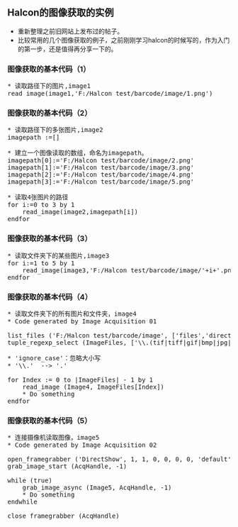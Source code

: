 ## Halcon的图像获取的实例

* 重新整理之前旧网站上发布过的帖子。
* 比较常用的几个图像获取的例子，之前刚刚学习halcon的时候写的，作为入门的第一步，还是值得再分享一下的。

### 图像获取的基本代码（1）
<pre name="code" class="halcon">
* 读取路径下的图片,image1
read_image(image1,'F:/Halcon test/barcode/image/1.png')
</pre>

### 图像获取的基本代码（2）
<pre name="code" class="halcon">
* 读取路径下的多张图片,image2
imagepath :=[]

* 建立一个图像读取的数组，命名为imagepath。
imagepath[0]:='F:/Halcon test/barcode/image/2.png'
imagepath[1]:='F:/Halcon test/barcode/image/3.png'
imagepath[2]:='F:/Halcon test/barcode/image/4.png'
imagepath[3]:='F:/Halcon test/barcode/image/5.png'

* 读取4张图片的路径
for i:=0 to 3 by 1
    read_image(image2,imagepath[i])
endfor
</pre>

### 图像获取的基本代码（3）
<pre name="code" class="halcon">
* 读取文件夹下的某些图片,image3 
for i:=1 to 5 by 1 
    read_image(image3,'F:/Halcon test/barcode/image/'+i+'.png') 
endfor 
</pre>

### 图像获取的基本代码（4）
<pre name="code" class="halcon">
* 读取文件夹下的所有图片和文件夹，image4
* Code generated by Image Acquisition 01

list_files ('F:/Halcon test/barcode/image', ['files','directories','recursive','max_depth 2','follow_links'], ImageFiles)
tuple_regexp_select (ImageFiles, ['\\.(tif|tiff|gif|bmp|jpg|jpeg|jp2|png|pcx|pgm|ppm|pbm|xwd|ima)$','ignore_case'], ImageFiles)

* 'ignore_case'：忽略大小写
* '\\.'  --> '.'

for Index := 0 to |ImageFiles| - 1 by 1
    read_image (Image4, ImageFiles[Index])
    * Do something
endfor
</pre>

### 图像获取的基本代码（5）
<pre name="code" class="halcon">
* 连接摄像机读取图像，image5 
* Code generated by Image Acquisition 02 

open_framegrabber ('DirectShow', 1, 1, 0, 0, 0, 0, 'default', 8, 'rgb', -1, 'false', 'default', '0', -1, -1, AcqHandle) 
grab_image_start (AcqHandle, -1) 

while (true) 
    grab_image_async (Image5, AcqHandle, -1) 
    * Do something 
endwhile 

close_framegrabber (AcqHandle)
</pre>
